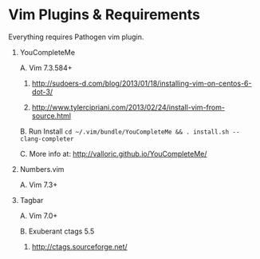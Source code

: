 # Vim Plugins & Requirements

Everything requires Pathogen vim plugin.

1. YouCompleteMe

   A. Vim 7.3.584+
   
      1. http://sudoers-d.com/blog/2013/01/18/installing-vim-on-centos-6-dot-3/

      2. http://www.tylercipriani.com/2013/02/24/install-vim-from-source.html

   B. Run Install `cd ~/.vim/bundle/YouCompleteMe && . install.sh --clang-completer`
 
   C. More info at: http://valloric.github.io/YouCompleteMe/

2. Numbers.vim

   A. Vim 7.3+
 
3. Tagbar

   A. Vim 7.0+
 
   B. Exuberant ctags 5.5
      
      1. http://ctags.sourceforge.net/
 
